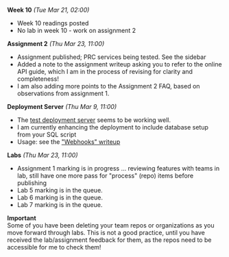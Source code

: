 **Week 10** *(Tue Mar 21, 02:00)*  
- Week 10 readings posted
- No lab in week 10 - work on assignment 2

**Assignment 2** *(Thu Mar 23, 11:00)*
- Assignment published; PRC services being tested. See the sidebar
- Added a note to the assignment writeup asking you to refer
to the online API guide, which I am in the process
of revising for clarity and completeness!
- I am also adding more points to the Assignment 2 FAQ, based on
observations from assignment 1.

**Deployment Server** *(Thu Mar 9, 11:00)*  
- The [test deployment server](http://deployer.jlparry.com/) seems to be working well.
- I am currently enhancing the deployment to include database setup from your SQL script
- Usage: see the ["Webhooks" writeup](/display/lesson/webhooks) 

**Labs** *(Thu Mar 23, 11:00)*  
- Assignment 1 marking is in progress ... reviewing features with teams in lab,
still have one more pass for "process" (repo) items before publishing
- Lab 5 marking is in the queue.
- Lab 6 marking is in the queue.
- Lab 7 marking is in the queue.

**Important**  
Some of you have been deleting your team repos or organizations as you move
forward through labs. This is not a good practice, until you have
received the lab/assignment feedback for them, as the repos need to
be accessible for me to check them!

